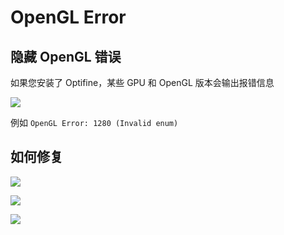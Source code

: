 # OpenGL Error

## 隐藏 OpenGL 错误

如果您安装了 Optifine，某些 GPU 和 OpenGL 版本会输出报错信息

![](<../.gitbook/assets/image (43).png>)

例如 `OpenGL Error: 1280 (Invalid enum)`

## 如何修复

![](<../.gitbook/assets/image (78).png>)

![](<../.gitbook/assets/image (62) (1).png>)

![](<../.gitbook/assets/image (59).png>)

